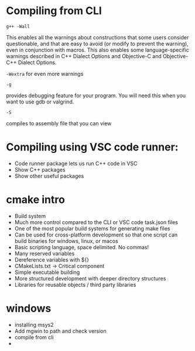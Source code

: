 # Compiling from CLI
`g++ -Wall`

This enables all the warnings about constructions that some users consider questionable, and that are easy to avoid 
(or modify to prevent the warning), even in conjunction with macros. This also enables some language-specific warnings
 described in C++ Dialect Options and Objective-C and Objective-C++ Dialect Options.

`-Wextra` for even more warnings

`-g`

 provides debugging feature for your program. You will need this when you want to use gdb or valgrind.

 `-S`

 compiles to assembly file that you can view

 # Compiling using VSC code runner:
 * Code runner package lets us run C++ code in VSC
 * Show C++ packages
 * Show other useful packages

# cmake intro
* Build system
* Much more control compared to the CLI or VSC code task.json files
* One of the most popular build systems for generating make files
* Can be used for cross-platform development so that one script can build binaries for windows, linux, or macos
* Basic scripting language, space delimited. No commas!
* Many reserved variables 
* Dereference variables with ${}
* CMakeLists.txt -> Critical component
* Simple executable building
* More structured development with deeper directory structures
* Libraries for reusable objects / third party libraries

# windows
* installing msys2
* Add mgwin to path and check version
* compile from cli
* 